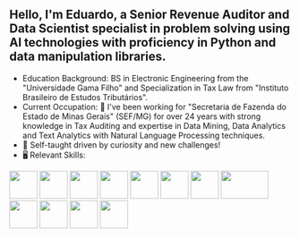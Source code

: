 ## Hello, I'm Eduardo, a Senior **Revenue Auditor** and **Data Scientist** specialist in problem solving using AI technologies with proficiency in Python and data manipulation libraries.
- Education Background: BS in Electronic Engineering from the "Universidade Gama Filho" and Specialization in Tax Law from "Instituto Brasileiro de Estudos Tributários".
- Current Occupation: 🔭 I've been working for "Secretaria de Fazenda do Estado de Minas Gerais" (SEF/MG) for over 24 years with strong knowledge in Tax Auditing and expertise in Data Mining, Data Analytics and Text Analytics with Natural Language Processing techniques.
- :running: Self-taught driven by curiosity and new challenges!
- 🖥️ Relevant Skills:
<div display="inline">
  <img width="50" height="50" src="https://cdn.jsdelivr.net/gh/devicons/devicon@latest/icons/python/python-plain-wordmark.svg" />
  <img width="50" height="50" src="https://cdn.jsdelivr.net/gh/devicons/devicon/icons/r/r-original.svg" />
  <img width="50" height="50" src="https://cdn.iconscout.com/icon/premium/png-512-thumb/sql-icon-svg-download-png-12846875.png?f=webp&w=512" />
  <img width="50" height="50" src="https://cdn.iconscout.com/icon/premium/png-512-thumb/nosql-icon-svg-download-png-8509363.png?f=webp&w=512" />
  <img width="50" height="50" src="https://cdn-icons-png.flaticon.com/512/10306/10306116.png" />
  <img width="50" height="50"src="https://cdn-icons-png.flaticon.com/512/8618/8618875.png" />
  <img width="50" height="50"src="https://cdn-icons-png.flaticon.com/512/9716/9716590.png" />
  <img width="85" height="50" src="https://apps-on-mac.com/wp-content/uploads/2023/06/how-to-run-sas-enterprise-guide-on-mac.png?is-pending-load=1" />
  <img width="50" height="50" src="https://cdn.jsdelivr.net/gh/devicons/devicon@latest/icons/spss/spss-plain.svg" />
  <img width="50" height="50"src="https://brandlogovector.com/wp-content/uploads/2022/01/Apache-Spark-Logo.png" />
  <img width="50" height="50"src="https://icon.icepanel.io/Technology/png-shadow-512/Elastic-Search.png" />
  <img width="50" height="50"src="https://cdn.jsdelivr.net/gh/devicons/devicon@latest/icons/docker/docker-plain-wordmark.svg" />

</div>

##
<!--
# ### You can find me in:
# &nbsp;<a href="https://www.linkedin.com/in/eduardo-lossio/">
# <img src="https://img.shields.io/badge/linkedin-%230077B5.svg?style=for-the-badge&logo=linkedin&logoColor=white">
# </a>&nbsp;

          
<!--
**elossio/elossio** is a ✨ _special_ ✨ repository because its `README.md` (this file) appears on your GitHub profile.

Here are some ideas to get you started:

- 🔭 I’m currently working on ...
- 🌱 I’m currently learning ...
- 👯 I’m looking to collaborate on ...
- 🤔 I’m looking for help with ...
- 💬 Ask me about ...
- 📫 How to reach me: ...
- 😄 Pronouns: ...
- ⚡ Fun fact: ...
-->
